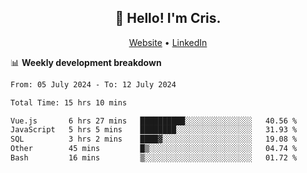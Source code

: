 
<h2 align="center">👋 Hello! I'm Cris.</h2>
<p align="center">
  <a href="https://www.criscunas.dev">Website</a> •
  <a href="https://www.linkedin.com/in/cristophercunas/">LinkedIn</a> 
</p>


📊 **Weekly development breakdown**
<!--START_SECTION:waka-->

```txt
From: 05 July 2024 - To: 12 July 2024

Total Time: 15 hrs 10 mins

Vue.js       6 hrs 27 mins   ██████████░░░░░░░░░░░░░░░   40.56 %
JavaScript   5 hrs 5 mins    ████████░░░░░░░░░░░░░░░░░   31.93 %
SQL          3 hrs 2 mins    ████▓░░░░░░░░░░░░░░░░░░░░   19.08 %
Other        45 mins         █▒░░░░░░░░░░░░░░░░░░░░░░░   04.74 %
Bash         16 mins         ▒░░░░░░░░░░░░░░░░░░░░░░░░   01.72 %
```

<!--END_SECTION:waka-->
